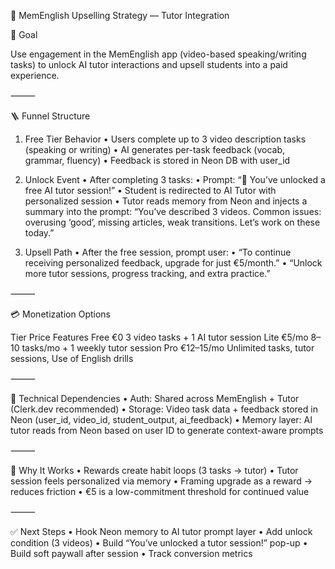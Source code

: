 🧠 MemEnglish Upselling Strategy — Tutor Integration

🎯 Goal

Use engagement in the MemEnglish app (video-based speaking/writing tasks) to unlock AI tutor interactions and upsell students into a paid experience.

⸻

🪜 Funnel Structure

1. Free Tier Behavior
	•	Users complete up to 3 video description tasks (speaking or writing)
	•	AI generates per-task feedback (vocab, grammar, fluency)
	•	Feedback is stored in Neon DB with user_id

2. Unlock Event
	•	After completing 3 tasks:
	•	Prompt: “🎁 You’ve unlocked a free AI tutor session!”
	•	Student is redirected to AI Tutor with personalized session
	•	Tutor reads memory from Neon and injects a summary into the prompt:
“You’ve described 3 videos. Common issues: overusing ‘good’, missing articles, weak transitions. Let’s work on these today.”

3. Upsell Path
	•	After the free session, prompt user:
	•	“To continue receiving personalized feedback, upgrade for just €5/month.”
	•	“Unlock more tutor sessions, progress tracking, and extra practice.”

⸻

💳 Monetization Options

Tier	Price	Features
Free	€0	3 video tasks + 1 AI tutor session
Lite	€5/mo	8–10 tasks/mo + 1 weekly tutor session
Pro	€12–15/mo	Unlimited tasks, tutor sessions, Use of English drills


⸻

🧱 Technical Dependencies
	•	Auth: Shared across MemEnglish + Tutor (Clerk.dev recommended)
	•	Storage: Video task data + feedback stored in Neon (user_id, video_id, student_output, ai_feedback)
	•	Memory layer: AI tutor reads from Neon based on user ID to generate context-aware prompts

⸻

🧠 Why It Works
	•	Rewards create habit loops (3 tasks → tutor)
	•	Tutor session feels personalized via memory
	•	Framing upgrade as a reward → reduces friction
	•	€5 is a low-commitment threshold for continued value

⸻

✅ Next Steps
	•	Hook Neon memory to AI tutor prompt layer
	•	Add unlock condition (3 videos)
	•	Build “You’ve unlocked a tutor session!” pop-up
	•	Build soft paywall after session
	•	Track conversion metrics